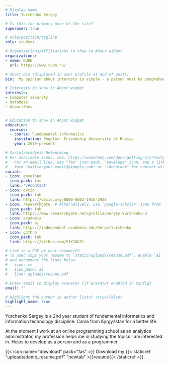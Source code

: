 ```yaml
---
# Display name
title: Yurchenko Sergey

# Is this the primary user of the site?
superuser: true

# Role/position/tagline
role: student

# Organizations/Affiliations to show in About widget
organizations:
- name: RUDN
  url: https://www.rudn.ru/

# Short bio (displayed in user profile at end of posts)
bio:  My opinion about interests is simple - a person must be comprehensively developed.

# Interests to show in About widget
interests:
- Computer security
- Database
- Algorithms


# Education to show in About widget
education:
  courses:
  - course: Fundamental informatics
    institution: Peoples' Friendship University of Russia
    year: 2019-present

# Social/Academic Networking
# For available icons, see: https://wowchemy.com/docs/getting-started/page-builder/#icons
#   For an email link, use "fas" icon pack, "envelope" icon, and a link in the
#   form "mailto:your-email@example.com" or "/#contact" for contact widget.
social:
- icon: envelope
  icon_pack: fas
  link: '/#contact'
- icon: orcid
  icon_pack: fab
  link: https://orcid.org/0000-0003-1936-2928
- icon: researchgate  # Alternatively, use `google-scholar` icon from `ai` icon pack
  icon_pack: fab
  link: https://www.researchgate.net/profile/Sergey-Yurchenko-2
- icon: academia
  icon_pack: ai
  link: https://independent.academia.edu/SergeiYurchenko
- icon: github
  icon_pack: fab
  link: https://github.com/V1K1NG31

# Link to a PDF of your resume/CV.
# To use: copy your resume to `static/uploads/resume.pdf`, enable `ai` icons in `params.toml`, 
# and uncomment the lines below.
# - icon: cv
#   icon_pack: ai
#   link: uploads/resume.pdf

# Enter email to display Gravatar (if Gravatar enabled in Config)
email: ""

# Highlight the author in author lists? (true/false)
highlight_name: true
---
```


Yurchenko Sergey is a 2nd year student of fundamental informatics and information technology discipline. Came from Kyrgyzstan for a better life.

At the moment I work at an online programming school as an analytics administrator, my profession helps me in studying the topics I am interested in. Helps to develop as a person and as a programmer

{{< icon name="download" pack="fas" >}} Download my {{< staticref "uploads/demo_resume.pdf" "newtab" >}}resumé{{< /staticref >}}.
